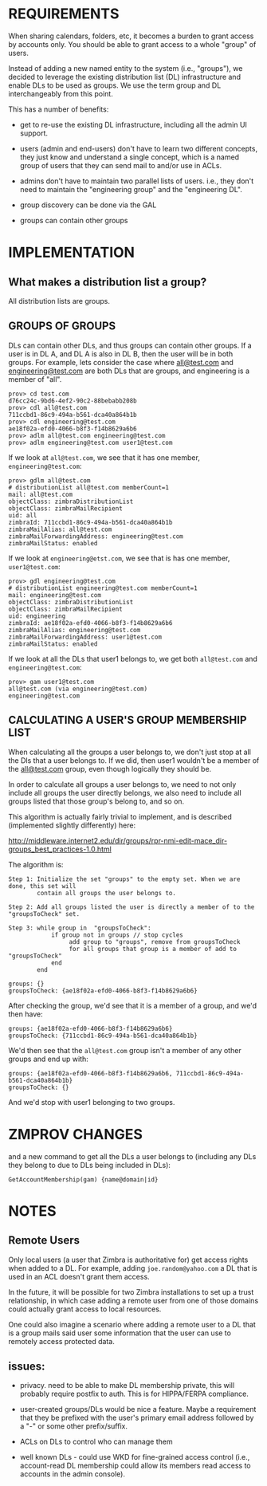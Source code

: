 REQUIREMENTS
============
When sharing calendars, folders, etc, it becomes a burden to grant access by 
accounts only. You should be able to grant access to a whole "group" of users. 

Instead of adding a new named entity to the system (i.e., "groups"), we decided
to leverage the existing distribution list (DL) infrastructure and enable DLs
to be used as groups. We use the term group and DL interchangeably from this point.

This has a number of benefits:

  - get to re-use the existing DL infrastructure, including all the admin UI
    support.
     
  - users (admin and end-users) don't have to learn two different concepts,
    they just know and understand a single concept, which is a named group
    of users that they can send mail to and/or use in ACLs.
    
  - admins don't have to maintain two parallel lists of users. i.e., they 
    don't need to maintain the "engineering group" and the "engineering DL".
  
  - group discovery can be done via the GAL
  
  - groups can contain other groups

IMPLEMENTATION
==============

## What makes a distribution list a group?
All distribution lists are groups.

## GROUPS OF GROUPS
DLs can contain other DLs, and thus groups can contain other groups. If a user
is in DL A, and DL A is also in DL B, then the user will be in both groups. For
example, lets consider the case where all@test.com and engineering@test.com are both
DLs that are groups, and engineering is a member of "all".

```
prov> cd test.com 
d76cc24c-9bd6-4ef2-90c2-88bebabb208b
prov> cdl all@test.com
711ccbd1-86c9-494a-b561-dca40a864b1b
prov> cdl engineering@test.com
ae18f02a-efd0-4066-b8f3-f14b8629a6b6
prov> adlm all@test.com engineering@test.com
prov> adlm engineering@test.com user1@test.com
```

If we look at `all@test.com`, we see that it has one member, `engineering@test.com`:

```
prov> gdlm all@test.com
# distributionList all@test.com memberCount=1
mail: all@test.com
objectClass: zimbraDistributionList
objectClass: zimbraMailRecipient
uid: all
zimbraId: 711ccbd1-86c9-494a-b561-dca40a864b1b
zimbraMailAlias: all@test.com
zimbraMailForwardingAddress: engineering@test.com
zimbraMailStatus: enabled
```

If we look at `engineering@etst.com`, we see that is has one member, `user1@test.com`:

```
prov> gdl engineering@test.com
# distributionList engineering@test.com memberCount=1
mail: engineering@test.com
objectClass: zimbraDistributionList
objectClass: zimbraMailRecipient
uid: engineering
zimbraId: ae18f02a-efd0-4066-b8f3-f14b8629a6b6
zimbraMailAlias: engineering@test.com
zimbraMailForwardingAddress: user1@test.com
zimbraMailStatus: enabled
```

If we look at all the DLs that user1 belongs to, we get both `all@test.com` and
`engineering@test.com`:

```
prov> gam user1@test.com
all@test.com (via engineering@test.com)
engineering@test.com
```

## CALCULATING A USER'S GROUP MEMBERSHIP LIST
When calculating all the groups a user belongs to, we don't just stop at all the
Dls that a user belongs to. If we did, then user1 wouldn't be a member of the all@test.com group,
even though logically they should be.

In order to calculate all groups a user belongs to, we need to not only include all
groups the user directly belongs, we also need to include all groups listed
that those group's belong to, and so on.

This algorithm is actually fairly trivial to implement, and is described (implemented 
slightly differently) here:

<http://middleware.internet2.edu/dir/groups/rpr-nmi-edit-mace_dir-groups_best_practices-1.0.html>

The algorithm is:

````
Step 1: Initialize the set "groups" to the empty set. When we are done, this set will
        contain all groups the user belongs to.

Step 2: Add all groups listed the user is directly a member of to the "groupsToCheck" set.
        
Step 3: while group in  "groupsToCheck":
            if group not in groups // stop cycles
                 add group to "groups", remove from groupsToCheck
                 for all groups that group is a member of add to "groupsToCheck" 
            end
        end
````

    groups: {}
    groupsToCheck: {ae18f02a-efd0-4066-b8f3-f14b8629a6b6}

After checking the group, we'd see that it is a member of a group, and we'd then have:

    groups: {ae18f02a-efd0-4066-b8f3-f14b8629a6b6}
    groupsToCheck: {711ccbd1-86c9-494a-b561-dca40a864b1b}

We'd then see that the `all@test.com` group isn't a member of any other groups and end
up with:

    groups: {ae18f02a-efd0-4066-b8f3-f14b8629a6b6, 711ccbd1-86c9-494a-b561-dca40a864b1b}     
    groupsToCheck: {}

And we'd stop with user1 belonging to two groups.
   
ZMPROV CHANGES
==============

and a new command to get all the DLs a user belongs to (including any DLs they belong to
due to DLs being included in DLs):

    GetAccountMembership(gam) {name@domain|id}
    
    
NOTES
=======================

## Remote Users
Only local users (a user that Zimbra is authoritative for) get access rights when
added to a DL. For example, adding `joe.random@yahoo.com` a DL that is used in an ACL 
doesn't grant them access.

In the future, it will be possible for two Zimbra installations to set up a trust
relationship, in which case adding a remote user from one of those domains could actually
grant access to local resources.

One could also imagine a scenario where adding a remote user to a DL that is a group mails
said user some information that the user can use to remotely access protected data.


## issues:

- privacy. need to be able to make DL membership private, this will probably require
           postfix to auth. This is for HIPPA/FERPA compliance.


- user-created groups/DLs would be nice a feature. Maybe a requirement that they be prefixed with
 the user's primary email address followed by a "-" or some other prefix/suffix. 

- ACLs on DLs to control who can manage them

- well known DLs - could use WKD for fine-grained access control (i.e., account-read DL
  membership could allow its members read access to accounts in the admin console).
